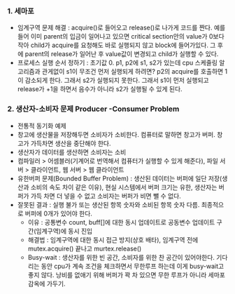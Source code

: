 ### 1. 세마포

- 임계구역 문제 해결 : acquire()로 들어오고 release()로 나가게 코드를 짠다. 예를 들어 이미 parent의 입금이 일어나고 있으면 critical section안의 value가 0보다 작아 child가 acquire를 요청해도 바로 실행되지 않고 block에 들어가있다. 그 후에 parent의 release가 일어난 후 value값이 변경되고 child가 실행할 수 있다.
- 프로세스 실행 순서 정하기 : 초기값 0. p1, p2에 s1, s2가 있는데 cpu 스케줄링 알고리즘과 관게없이 s1이 무조건 먼저 실행되게 하려면? p2의 acquire를 호출하면 1이 감소되게 한다. 그래서 s2가 실행되지 못한다. 그래서 s1이 먼저 실행되고 release가 +1을 하면서 음수가 아니라 s2가 실행될 수 있게 된다.



### 2. 생산자-소비자 문제  Producer -Consumer Problem

- 전통적 동기화 예제 
- 창고에 생산물을 저장해두면 소비자가 소비한다. 컴퓨터로 말하면 창고가 버퍼. 창고가 가득차면 생산을 중단해야 한다.
- 생산자가 데이터를 생산하면 소비자는 소비
- 컴파일러 > 어셈블러(기계어로 번역해서 컴퓨터가 실행할 수 있게 해준다), 파일 서버 > 클라이언트, 웹 서버 > 웹 클라이언트
- 유한버퍼 문제(Bounded Buffer Problem) : 생산된 데이터는 버퍼에 일단 저장(생산과 소비의 속도 차이 같은 이유), 현실 시스템에서 버퍼 크기는 유한, 생산자는 버퍼가 가득 차면 더 넣을 수 없고 소비자는 버퍼가 비면 뺄 수 없다.
- 잘못된 결과 : 실행 불가 또는 생산된 항목 숫자와 소비된 항목 숫자 다름. 최종적으로 버퍼에 0개가 있어야 한다.
  - 이유 : 공통변수 count, buff[]에 대한 동시 업데이트로 공동변수 업데이트 구간(임계구역)에 동시 진입
  - 해결법 : 임계구역에 대한 동시 접근 방지(상호 배타), 임계구역 전에 mutex.acquire() 끝나고 murtex.release()
  - Busy-wait : 생산자를 위한 빈 공간, 소비자를 위한 찬 공간이 있어야한다. 기다리는 동안 cpu가 계속 조건을 체크하면서 무한루프 하는데 이게 busy-wait고 좋지 않다. 낭비를 없애기 위해 버퍼가 꽉 차 있으면 무한 루프가 아니라 세마포 감옥에 가두기.

